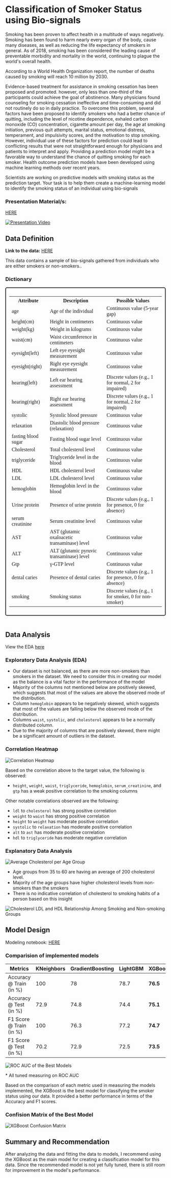 # Classification of Smoker Status using Bio-signals
Smoking has been proven to affect health in a multitude of ways negatively. Smoking has been found to harm nearly every organ of the body, cause many diseases, as well as reducing the life expectancy of smokers in general. As of 2018, smoking has been considered the leading cause of preventable morbidity and mortality in the world, continuing to plague the world's overall health.

According to a World Health Organization report, the number of deaths caused by smoking will reach 10 million by 2030.

Evidence-based treatment for assistance in smoking cessation has been proposed and promoted. however, only less than one-third of the participants could achieve the goal of abstinence. Many physicians found counseling for smoking cessation ineffective and time-consuming and did not routinely do so in daily practice. To overcome this problem, several factors have been proposed to identify smokers who had a better chance of quitting, including the level of nicotine dependence, exhaled carbon monoxide (CO) concentration, cigarette amount per day, the age at smoking initiation, previous quit attempts, marital status, emotional distress, temperament, and impulsivity scores, and the motivation to stop smoking. However, individual use of these factors for prediction could lead to conflicting results that were not straightforward enough for physicians and patients to interpret and apply. Providing a prediction model might be a favorable way to understand the chance of quitting smoking for each smoker. Health outcome prediction models have been developed using machine learning methods over recent years.

Scientists are working on predictive models with smoking status as the prediction target. Your task is to help them create a machine-learning model to identify the smoking status of an individual using bio-signals

### Presentation Material/s: 

[HERE](/assets/SmokerClassification.pdf)

[![Presentation Video](/assets/thumbnail.png)](https://www.youtube.com/watch?v=ECzym42i-3w)

## Data Definition

**Link to the data:**
[HERE](https://docs.google.com/spreadsheets/d/e/2PACX-1vScgQWdl1UmogQAzMJpOI4tbaZsN0Zsp2GQy4FV_XWdtKZUi1DsEfXKhGlPAd4JChuz8MqWE7zuVyLB/pub?gid=1259380212&single=true&output=csv)

This data contains a sample of bio-signals gathered from individuals who are either smokers or non-smokers..

### Dictionary
<div style="padding: 10px; border: 2px solid; border-radius: 5px; font-family:'Verdana';font-weight: 500; font-size: 12px">
<table>
  <tr>
    <th>Attribute</th>
    <th>Description</th>
    <th>Possible Values</th>
  </tr>
  <tr>
    <td>age</td>
    <td>Age of the individual</td>
    <td>Continuous value (5-year gap)</td>
  </tr>
  <tr>
    <td>height(cm)</td>
    <td>Height in centimeters</td>
    <td>Continuous value</td>
  </tr>
  <tr>
    <td>weight(kg)</td>
    <td>Weight in kilograms</td>
    <td>Continuous value</td>
  </tr>
  <tr>
    <td>waist(cm)</td>
    <td>Waist circumference in centimeters</td>
    <td>Continuous value</td>
  </tr>
  <tr>
    <td>eyesight(left)</td>
    <td>Left eye eyesight measurement</td>
    <td>Continuous value</td>
  </tr>
  <tr>
    <td>eyesight(right)</td>
    <td>Right eye eyesight measurement</td>
    <td>Continuous value</td>
  </tr>
  <tr>
    <td>hearing(left)</td>
    <td>Left ear hearing assessment</td>
    <td>Discrete values (e.g., 1 for normal, 2 for impaired)</td>
  </tr>
  <tr>
    <td>hearing(right)</td>
    <td>Right ear hearing assessment</td>
    <td>Discrete values (e.g., 1 for normal, 2 for impaired)</td>
  </tr>
  <tr>
    <td>systolic</td>
    <td>Systolic blood pressure</td>
    <td>Continuous value</td>
  </tr>
  <tr>
    <td>relaxation</td>
    <td>Diastolic blood pressure (relaxation)</td>
    <td>Continuous value</td>
  </tr>
  <tr>
    <td>fasting blood sugar</td>
    <td>Fasting blood sugar level</td>
    <td>Continuous value</td>
  </tr>
  <tr>
    <td>Cholesterol</td>
    <td>Total cholesterol level</td>
    <td>Continuous value</td>
  </tr>
  <tr>
    <td>triglyceride</td>
    <td>Triglyceride level in the blood</td>
    <td>Continuous value</td>
  </tr>
  <tr>
    <td>HDL</td>
    <td>HDL cholesterol level</td>
    <td>Continuous value</td>
  </tr>
  <tr>
    <td>LDL</td>
    <td>LDL cholesterol level</td>
    <td>Continuous value</td>
  </tr>
  <tr>
    <td>hemoglobin</td>
    <td>Hemoglobin level in the blood</td>
    <td>Continuous value</td>
  </tr>
  <tr>
    <td>Urine protein</td>
    <td>Presence of urine protein</td>
    <td>Discrete values (e.g., 1 for presence, 0 for absence)</td>
  </tr>
  <tr>
    <td>serum creatinine</td>
    <td>Serum creatinine level</td>
    <td>Continuous value</td>
  </tr>
  <tr>
    <td>AST</td>
    <td>AST (glutamic oxaloacetic transaminase) level</td>
    <td>Continuous value</td>
  </tr>
  <tr>
    <td>ALT</td>
    <td>ALT (glutamic pyruvic transaminase) level</td>
    <td>Continuous value</td>
  </tr>
  <tr>
    <td>Gtp</td>
    <td>γ-GTP level</td>
    <td>Continuous value</td>
  </tr>
  <tr>
    <td>dental caries</td>
    <td>Presence of dental caries</td>
    <td>Discrete values (e.g., 1 for presence, 0 for absence)</td>
  </tr>
  <tr>
    <td>smoking</td>
    <td>Smoking status</td>
    <td>Discrete values (e.g., 1 for smoker, 0 for non-smoker)</td>
  </tr>
</table>
</div>
<br>

## Data Analysis

View the EDA [here](https://github.com/jpcanamaque/codingdojo-project2/blob/master/Project2_CodingDojo_SmokersBioSignal_EDA.ipynb)

### Exploratory Data Analysis (EDA)
- Our dataset is not balanced, as there are more non-smokers than smokers in the dataset. We need to consider this in creating our model as the balance is a vital factor in the performance of the model
- Majority of the columns not mentioned below are positively skewed, which suggests that most of the values are above the observed mode of the distribution.
- Column `hemoglobin` appears to be negatively skewed, which suggests that most of the values are falling below the observed mode of the distribution.
- Columns `waist`, `systolic`, and `cholesterol` appears to be a normally distributed column.
- Due to the majority of columns that are positively skewed, there might be a significant amount of outliers in the dataset.

### Correlation Heatmap

![Correlation Heatmap](/assets/corr_heatmap.png)

Based on the correlation above to the target value, the following is observed:

- `height`, `weight`, `waist`, `triglyceride`, `hemoglobin`, `serum_creatinine`, and `gtp` has a weak positive correlation to the smoking columns

Other notable correlations observed are the following:

- `ldl` to `cholesterol` has strong positive correlation
- `weight` to `waist` has strong positive correlation
- `height` to `weight` has moderate positive correlation
- `systolic` to `relaxation` has moderate positive correlation
- `alt` to `ast` has moderate positive correlation
- `hdl` to `triglyceride` has moderate negative correlation

### Explanatory Data Analysis

![Average Cholesterol per Age Group](/assets/ave_chol_per_age.png)

- Age groups from 35 to 60 are having an average of 200 cholesterol level.
- Majority of the age groups have higher cholesterol levels from non-smokers than the smokers
- There is no indicative correlation of cholesterol to smoking habits of a person based on this insight

![Cholesterol LDL and HDL Relationship Among Smoking and Non-smoking Groups](/assets/ldl_hdl_rel.png)


## Model Design

Modeling notebook: [HERE](https://github.com/jpcanamaque/codingdojo-project2/blob/master/Project2_CodingDojo_SmokersBioSignal_ML.ipynb)

### Comparision of implemented models
|    Metrics           | KNeighbors | GradientBoosting | LightGBM | XGBoost
| ------------------------ | ----------------- | --------------------------- | --------------------------- | --------------------------- |
| Accuracy @ Train (in %) | 100 | 78 | 78.7 | **76.5** |
| Accuracy @ Test (in %) | 72.9 | 74.8 | 74.4 | **75.1** |
| F1 Score @ Train (in %) | 100   | 76.3 | 77.2 | **74.7** |
| F1 Score @ Test (in %)  | 70.2  | 72.9 | 72.5 | **73.5** |

![ROC AUC of the Best Models](assets/roc_auc.png)

\* All tuned measuring on ROC AUC

Based on the comparison of each metric used in measuring the models implemented, the XGBoost is the best model for classifying the smoker status using our data. It provided a better performance in terms of the Accuracy and F1 scores.

### Confision Matrix of the Best Model
![XGBoost Confusion Matrix](assets/confusion_matrix.png)

## Summary and Recommendation
After analyzing the data and fitting the data to models, I recommend using the XGBoost as the main model for creating a classification model for this data. Since the recommended model is not yet fully tuned, there is still room for improvement in the model's performance.

